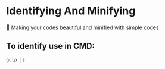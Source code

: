 # Identifying And Minifying
🧠 Making your codes beautiful and minified with simple codes

## To identify use in CMD:

```
gulp js
```
